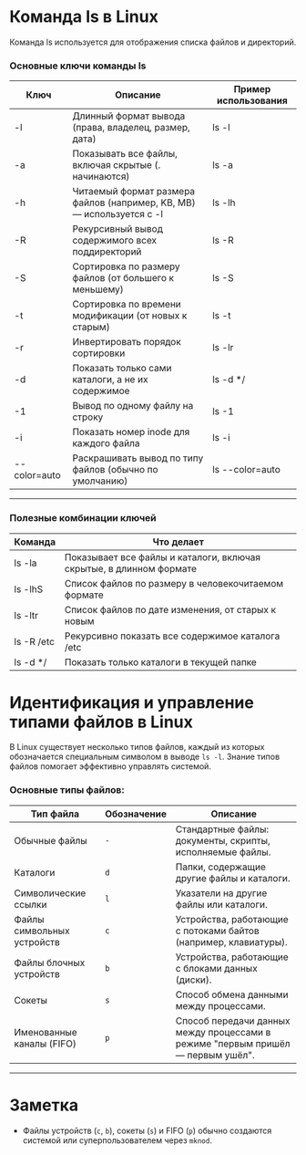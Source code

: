 # **Команда ls в Linux**

Команда ls используется для отображения списка файлов и директорий.
### **Основные ключи команды ls**

|**Ключ**|**Описание**|**Пример использования**|
|---|---|---|
|-l|Длинный формат вывода (права, владелец, размер, дата)|ls -l|
|-a|Показывать все файлы, включая скрытые (. начинаются)|ls -a|
|-h|Читаемый формат размера файлов (например, KB, MB) — используется с -l|ls -lh|
|-R|Рекурсивный вывод содержимого всех поддиректорий|ls -R|
|-S|Сортировка по размеру файлов (от большего к меньшему)|ls -S|
|-t|Сортировка по времени модификации (от новых к старым)|ls -t|
|-r|Инвертировать порядок сортировки|ls -lr|
|-d|Показать только сами каталоги, а не их содержимое|ls -d */|
|-1|Вывод по одному файлу на строку|ls -1|
|-i|Показать номер inode для каждого файла|ls -i|
|--color=auto|Раскрашивать вывод по типу файлов (обычно по умолчанию)|ls --color=auto|

---
### **Полезные комбинации ключей**

|**Команда**|**Что делает**|
|---|---|
|ls -la|Показывает все файлы и каталоги, включая скрытые, в длинном формате|
|ls -lhS|Список файлов по размеру в человекочитаемом формате|
|ls -ltr|Список файлов по дате изменения, от старых к новым|
|ls -R /etc|Рекурсивно показать все содержимое каталога /etc|
|ls -d */|Показать только каталоги в текущей папке|

# Идентификация и управление типами файлов в Linux

В Linux существует несколько типов файлов, каждый из которых обозначается специальным символом в выводе `ls -l`. Знание типов файлов помогает эффективно управлять системой.

### **Основные типы файлов:**

|Тип файла|Обозначение|Описание|
|---|---|---|
|Обычные файлы|`-`|Стандартные файлы: документы, скрипты, исполняемые файлы.|
|Каталоги|`d`|Папки, содержащие другие файлы и каталоги.|
|Символические ссылки|`l`|Указатели на другие файлы или каталоги.|
|Файлы символьных устройств|`c`|Устройства, работающие с потоками байтов (например, клавиатуры).|
|Файлы блочных устройств|`b`|Устройства, работающие с блоками данных (диски).|
|Сокеты|`s`|Способ обмена данными между процессами.|
|Именованные каналы (FIFO)|`p`|Способ передачи данных между процессами в режиме "первым пришёл — первым ушёл".|

---

# Заметка

- Файлы устройств (`c`, `b`), сокеты (`s`) и FIFO (`p`) обычно создаются системой или суперпользователем через `mknod`.